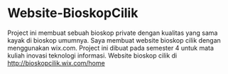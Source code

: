 # Website-BioskopCilik
Project ini membuat sebuah bioskop private dengan kualitas yang sama kayak di bioskop umumnya. Saya membuat website bioskop cilik dengan menggunakan wix.com. Project ini dibuat pada semester 4 untuk mata kuliah inovasi teknologi informasi. Website bioskop cilik di http://bioskopcilik.wix.com/home
